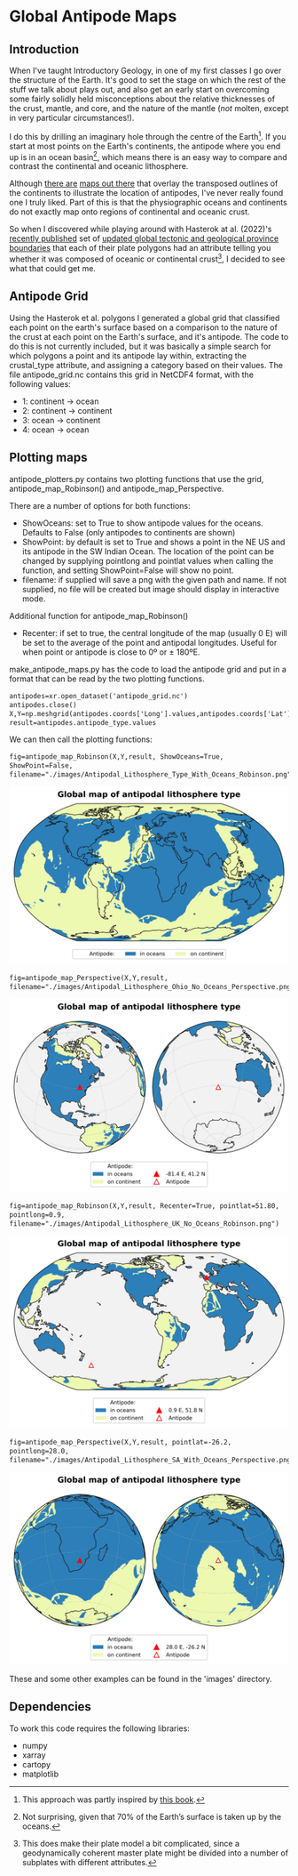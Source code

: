 # Global Antipode Maps

## Introduction
When I've taught Introductory Geology, in one of my first classes I go over the structure of the Earth. It's good to set the stage on which the rest of the stuff we talk about plays out, and also get an early start on overcoming some fairly solidly held misconceptions about the relative thicknesses of the crust, mantle, and core, and the nature of the mantle (_not_ molten, except in very particular circumstances!).

I do this by drilling an imaginary hole through the centre of the Earth[^1]. If you start at most points on the Earth's continents, the antipode where you end up is in an ocean basin[^2], which means there is an easy way to compare and contrast the continental and oceanic lithosphere. 

Although [there are](https://commons.wikimedia.org/wiki/File:Antipodes_LAEA.png) [maps out there](https://thomasguymer.co.uk/blog/2018/2018-04-05/) that overlay the transposed outlines of the continents to illustrate the location of antipodes, I've never really found one I truly liked. Part of this is that the physiographic oceans and continents do not exactly map onto regions of continental and oceanic crust. 

So when I discovered while playing around with Hasterok at al. (2022)'s [recently published](https://doi.org/10.1016/j.earscirev.2022.104069) set of [updated global tectonic and geological province boundaries](https://github.com/dhasterok/global_tectonics) that each of their plate polygons had an attribute telling you whether it was composed of oceanic or continental crust[^3], I decided to see what that could get me. 

## Antipode Grid
Using the Hasterok et al. polygons I generated a global grid that classified each point on the earth's surface based on a comparison to the nature of the crust at each point on the Earth's surface, and it's antipode. The code to do this is not currently included, but it was basically a simple search for which polygons a point and its antipode lay within, extracting the crustal_type attribute, and assigning a category based on their values. The file antipode_grid.nc contains this grid in NetCDF4 format, with the following values:

- 1: continent -> ocean
- 2: continent -> continent
- 3: ocean -> continent
- 4: ocean -> ocean

## Plotting maps
antipode_plotters.py contains two plotting functions that use the grid, antipode_map_Robinson() and antipode_map_Perspective.

There are a number of options for both functions:
- ShowOceans: set to True to show antipode values for the oceans. Defaults to False (only antipodes to continents are shown)
- ShowPoint: by default is set to True and shows a point in the NE US and its antipode in the SW Indian Ocean. The location of the point can be changed by supplying pointlong and pointlat values when calling the function, and setting ShowPoint=False will show no point.  
- filename: if supplied will save a png with the given path and name. If not supplied, no file will be created but image should display in interactive mode.  

Additional function for antipode_map_Robinson()
- Recenter: if set to true, the central longitude of the map (usually 0 E) will be set to the average of the point and antipodal longitudes. Useful for when point or antipode is close to 0º or ± 180ºE. 

make_antipode_maps.py has the code to load the antipode grid and put in a format that can be read by the two plotting functions.

	‌antipodes=xr.open_dataset('antipode_grid.nc')
	antipodes.close()
	X,Y=np.meshgrid(antipodes.coords['Long'].values,antipodes.coords['Lat'].values)
	result=antipodes.antipode_type.values

We can then call the plotting functions:

	fig=antipode_map_Robinson(X,Y,result, ShowOceans=True, ShowPoint=False, filename="./images/Antipodal_Lithosphere_Type_With_Oceans_Robinson.png")

![](./images/Antipodal_Lithosphere_Type_With_Oceans_Robinson.png)

	fig=antipode_map_Perspective(X,Y,result, filename="./images/Antipodal_Lithosphere_Ohio_No_Oceans_Perspective.png")

![](./images/Antipodal_Lithosphere_Ohio_No_Oceans_Perspective.png)

	fig=antipode_map_Robinson(X,Y,result, Recenter=True, pointlat=51.80, pointlong=0.9, filename="./images/Antipodal_Lithosphere_UK_No_Oceans_Robinson.png")
	
![](./images/Antipodal_Lithosphere_UK_No_Oceans_Robinson.png)

	fig=antipode_map_Perspective(X,Y,result, pointlat=-26.2, pointlong=28.0, filename="./images/Antipodal_Lithosphere_SA_With_Oceans_Perspective.png")

![](./images/Antipodal_Lithosphere_SA_With_Oceans_Perspective.png)

These and some other examples can be found in the 'images' directory.

## Dependencies
To work this code requires the following libraries:
- numpy
- xarray
- cartopy
- matplotlib

[^1]: This approach was partly inspired by [this book](https://bookshop.org/p/books/how-to-dig-a-hole-to-the-other-side-of-the-world-faith-mcnulty/592353?ean=9780064432184).
[^2]: Not surprising, given that 70% of the Earth’s surface is taken up by the oceans.
[^3]: This does make their plate model a bit complicated, since a geodynamically coherent master plate might be divided into a number of subplates with different attributes.
